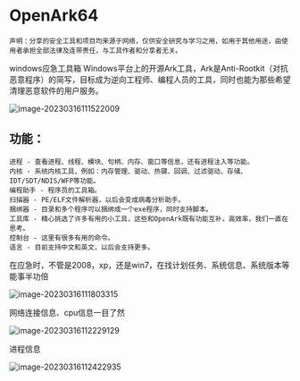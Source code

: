 # OpenArk64
```
声明：分享的安全工具和项目均来源于网络，仅供安全研究与学习之用，如用于其他用途，由使用者承担全部法律及连带责任，与工具作者和分享者无关。
```

windows应急工具箱
Windows平台上的开源Ark工具，Ark是Anti-Rootkit（对抗恶意程序）的简写，目标成为逆向工程师、编程人员的工具，同时也能为那些希望清理恶意软件的用户服务。

![image-20230316111522009](C:\Users\clear\AppData\Roaming\Typora\typora-user-images\image-20230316111522009.png)

## 功能：

```
进程 - 查看进程、线程、模块、句柄、内存、窗口等信息，还有进程注入等功能。
内核 - 系统内核工具，例如：内存管理、驱动、热键、回调、过滤驱动、存储、IDT/SDT/NDIS/WFP等功能。
编程助手 - 程序员的工具箱。
扫描器 - PE/ELF文件解析器，以后会变成病毒分析助手。
捆绑器 - 目录和多个程序可以捆绑成一个exe程序，同时支持脚本。
工具库 - 精心挑选了许多有用的小工具，这些和OpenArk既有功能互补，高效率，我们一直在思考。
控制台 - 这里有很多有用的命令。
语言 - 目前支持中文和英文，以后会支持更多。
```

在应急时，不管是2008，xp，还是win7，在找计划任务、系统信息、系统版本等能事半功倍

![image-20230316111803315](C:\Users\clear\AppData\Roaming\Typora\typora-user-images\image-20230316111803315.png)

网络连接信息、cpu信息一目了然

![image-20230316112229129](C:\Users\clear\AppData\Roaming\Typora\typora-user-images\image-20230316112229129.png)

进程信息

![image-20230316112422935](C:\Users\clear\AppData\Roaming\Typora\typora-user-images\image-20230316112422935.png)
